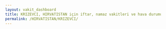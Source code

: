 ```yaml
---
layout: vakit_dashboard
title: KRIZEVCI, HIRVATISTAN için iftar, namaz vakitleri ve hava durumu - ilçe/eyalet seç
permalink: /HIRVATISTAN/KRIZEVCI/
---
```


<script type="text/javascript">
  var GLOBAL_COUNTRY = 'HIRVATISTAN';
  var GLOBAL_CITY = 'KRIZEVCI';
  var GLOBAL_STATE = '';
  var lat = 72;
  var lon = 21;
</script>

